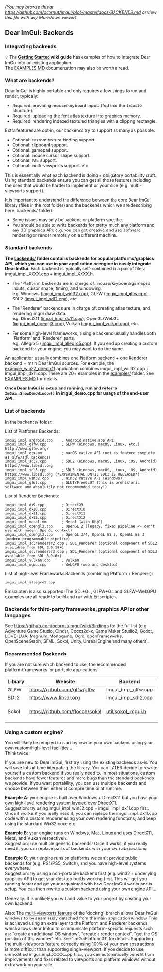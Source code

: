 _(You may browse this at https://github.com/ocornut/imgui/blob/master/docs/BACKENDS.md or view this file with any Markdown viewer)_

## Dear ImGui: Backends

### Integrating backends

💡 The **[Getting Started](https://github.com/ocornut/imgui/wiki/Getting-Started) wiki guide** has examples of how to integrate Dear ImGui into an existing application.
<BR> The [EXAMPLES.MD](https://github.com/ocornut/imgui/blob/master/docs/EXAMPLES.md) documentation may also be worth a read.

### What are backends?

Dear ImGui is highly portable and only requires a few things to run and render, typically:

 - Required: providing mouse/keyboard inputs (fed into the `ImGuiIO` structure).
 - Required: uploading the font atlas texture into graphics memory.
 - Required: rendering indexed textured triangles with a clipping rectangle.

 Extra features are opt-in, our backends try to support as many as possible:

 - Optional: custom texture binding support.
 - Optional: clipboard support.
 - Optional: gamepad support.
 - Optional: mouse cursor shape support.
 - Optional: IME support.
 - Optional: multi-viewports support.
 etc.

This is essentially what each backend is doing + obligatory portability cruft. Using standard backends ensure you can get all those features including the ones that would be harder to implement on your side (e.g. multi-viewports support).

It is important to understand the difference between the core Dear ImGui library (files in the root folder)
and the backends which we are describing here (backends/ folder).

- Some issues may only be backend or platform specific.
- You should be able to write backends for pretty much any platform and any 3D graphics API.
  e.g. you can get creative and use software rendering or render remotely on a different machine.

### Standard backends

**The [backends/](https://github.com/ocornut/imgui/blob/master/backends) folder contains backends for popular platforms/graphics API, which you can use in
your application or engine to easily integrate Dear ImGui.** Each backend is typically self-contained in a pair of files: imgui_impl_XXXX.cpp + imgui_impl_XXXX.h.

- The 'Platform' backends are in charge of: mouse/keyboard/gamepad inputs, cursor shape, timing, and windowing.<BR>
  e.g. Windows ([imgui_impl_win32.cpp](https://github.com/ocornut/imgui/blob/master/backends/imgui_impl_win32.cpp)), GLFW ([imgui_impl_glfw.cpp](https://github.com/ocornut/imgui/blob/master/backends/imgui_impl_glfw.cpp)), SDL2 ([imgui_impl_sdl2.cpp](https://github.com/ocornut/imgui/blob/master/backends/imgui_impl_sdl2.cpp)), etc.

- The 'Renderer' backends are in charge of: creating atlas texture, and rendering imgui draw data.<BR>
  e.g. DirectX11 ([imgui_impl_dx11.cpp](https://github.com/ocornut/imgui/blob/master/backends/imgui_impl_dx11.cpp)), OpenGL/WebGL ([imgui_impl_opengl3.cpp](https://github.com/ocornut/imgui/blob/master/backends/imgui_impl_opengl3.cpp)), Vulkan ([imgui_impl_vulkan.cpp](https://github.com/ocornut/imgui/blob/master/backends/imgui_impl_vulkan.cpp)), etc.

- For some high-level frameworks, a single backend usually handles both 'Platform' and 'Renderer' parts.<BR>
  e.g. Allegro 5 ([imgui_impl_allegro5.cpp](https://github.com/ocornut/imgui/blob/master/backends/imgui_impl_allegro5.cpp)). If you end up creating a custom backend for your engine, you may want to do the same.

An application usually combines one Platform backend + one Renderer backend + main Dear ImGui sources.
For example, the [example_win32_directx11](https://github.com/ocornut/imgui/tree/master/examples/example_win32_directx11) application combines imgui_impl_win32.cpp + imgui_impl_dx11.cpp. There are 20+ examples in the [examples/](https://github.com/ocornut/imgui/blob/master/examples/) folder. See [EXAMPLES.MD](https://github.com/ocornut/imgui/blob/master/docs/EXAMPLES.md) for details.

**Once Dear ImGui is setup and running, run and refer to `ImGui::ShowDemoWindow()` in imgui_demo.cpp for usage of the end-user API.**

### List of backends

In the [backends/](https://github.com/ocornut/imgui/blob/master/backends) folder:

List of Platforms Backends:

    imgui_impl_android.cpp    ; Android native app API
    imgui_impl_glfw.cpp       ; GLFW (Windows, macOS, Linux, etc.) http://www.glfw.org/
    imgui_impl_osx.mm         ; macOS native API (not as feature complete as glfw/sdl backends)
    imgui_impl_sdl2.cpp       ; SDL2 (Windows, macOS, Linux, iOS, Android) https://www.libsdl.org
    imgui_impl_sdl3.cpp       ; SDL3 (Windows, macOS, Linux, iOS, Android) https://www.libsdl.org (*EXPERIMENTAL UNTIL SDL3 IS RELEASED*)
    imgui_impl_win32.cpp      ; Win32 native API (Windows)
    imgui_impl_glut.cpp       ; GLUT/FreeGLUT (this is prehistoric software and absolutely not recommended today!)

List of Renderer Backends:

    imgui_impl_dx9.cpp        ; DirectX9
    imgui_impl_dx10.cpp       ; DirectX10
    imgui_impl_dx11.cpp       ; DirectX11
    imgui_impl_dx12.cpp       ; DirectX12
    imgui_impl_metal.mm       ; Metal (with ObjC)
    imgui_impl_opengl2.cpp    ; OpenGL 2 (legacy, fixed pipeline <- don't use with modern OpenGL context)
    imgui_impl_opengl3.cpp    ; OpenGL 3/4, OpenGL ES 2, OpenGL ES 3 (modern programmable pipeline)
    imgui_impl_sdlrenderer2.cpp ; SDL_Renderer (optional component of SDL2 available from SDL 2.0.18+)
    imgui_impl_sdlrenderer3.cpp ; SDL_Renderer (optional component of SDL3 available from SDL 3.0.0+)
    imgui_impl_vulkan.cpp     ; Vulkan
    imgui_impl_wgpu.cpp       ; WebGPU (web and desktop)

List of high-level Frameworks Backends (combining Platform + Renderer):

    imgui_impl_allegro5.cpp

Emscripten is also supported!
The SDL+GL, GLFW+GL and GLFW+WebGPU examples are all ready to build and run with Emscripten.

### Backends for third-party frameworks, graphics API or other languages

See https://github.com/ocornut/imgui/wiki/Bindings for the full list (e.g. Adventure Game Studio, Cinder, Cocos2d-x, Game Maker Studio2, Godot, LÖVE+LUA, Magnum, Monogame, Ogre, openFrameworks, OpenSceneGraph, SFML, Sokol, Unity, Unreal Engine and many others).

### Recommended Backends

If you are not sure which backend to use, the recommended platform/frameworks for portable applications:

|Library |Website |Backend |Note |
|--------|--------|--------|-----|
| GLFW | https://github.com/glfw/glfw | imgui_impl_glfw.cpp | |
| SDL2 | https://www.libsdl.org | imgui_impl_sdl2.cpp | |
| Sokol | https://github.com/floooh/sokol | [util/sokol_imgui.h](https://github.com/floooh/sokol/blob/master/util/sokol_imgui.h) | Lower-level than GLFW/SDL |


### Using a custom engine?

You will likely be tempted to start by rewrite your own backend using your own custom/high-level facilities...<BR>
Think twice!

If you are new to Dear ImGui, first try using the existing backends as-is.
You will save lots of time integrating the library.
You can LATER decide to rewrite yourself a custom backend if you really need to.
In most situations, custom backends have fewer features and more bugs than the standard backends we provide.
If you want portability, you can use multiple backends and choose between them either at compile time
or at runtime.

**Example A**: your engine is built over Windows + DirectX11 but you have your own high-level rendering
system layered over DirectX11.<BR>
Suggestion: try using imgui_impl_win32.cpp + imgui_impl_dx11.cpp first.
Once it works, if you really need it, you can replace the imgui_impl_dx11.cpp code with a
custom renderer using your own rendering functions, and keep using the standard Win32 code etc.

**Example B**: your engine runs on Windows, Mac, Linux and uses DirectX11, Metal, and Vulkan respectively.<BR>
Suggestion: use multiple generic backends!
Once it works, if you really need it, you can replace parts of backends with your own abstractions.

**Example C**: your engine runs on platforms we can't provide public backends for (e.g. PS4/PS5, Switch),
and you have high-level systems everywhere.<BR>
Suggestion: try using a non-portable backend first (e.g. win32 + underlying graphics API) to get
your desktop builds working first. This will get you running faster and get your acquainted with
how Dear ImGui works and is setup. You can then rewrite a custom backend using your own engine API...

Generally:
It is unlikely you will add value to your project by creating your own backend.

Also:
The [multi-viewports feature](https://github.com/ocornut/imgui/issues/1542) of the 'docking' branch allows
Dear ImGui windows to be seamlessly detached from the main application window. This is achieved using an
extra layer to the Platform and Renderer backends, which allows Dear ImGui to communicate platform-specific
requests such as: "create an additional OS window", "create a render context", "get the OS position of this
window" etc. See 'ImGuiPlatformIO' for details.
Supporting the multi-viewports feature correctly using 100% of your own abstractions is more difficult
than supporting single-viewport.
If you decide to use unmodified imgui_impl_XXXX.cpp files, you can automatically benefit from
improvements and fixes related to viewports and platform windows without extra work on your side.
